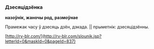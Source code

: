 ### Дзесяцідзёнка
**назоўнік, жаночы род, размоўнае**

Прамежак часу ў дзесяць дзён, дэкада. || прыметнік: дзесяцідзённы.

<a rel="author">[http://rv-blr.com/](http://rv-blr.com/slounik.jsp?letterId=0&maskId=0&pageId=837)</a>
